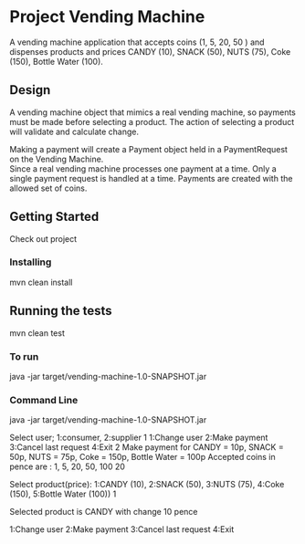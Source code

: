 # Project Vending Machine

A vending machine application that accepts coins (1, 5, 20, 50 ) and dispenses products and prices
CANDY (10), SNACK (50), NUTS (75), Coke (150), Bottle Water (100).

## Design
A vending machine object that mimics a real vending machine, so payments must be made before selecting 
a product.  The action of selecting a product will validate and calculate change.

Making a payment will create a Payment object held in a PaymentRequest on the Vending Machine.  
Since a real vending machine processes one payment at a time. Only a single payment
request is handled at a time.  Payments are created with the allowed set of coins.

## Getting Started

Check out project

### Installing

mvn clean install

## Running the tests

mvn clean test

### To run

java -jar target/vending-machine-1.0-SNAPSHOT.jar

### Command Line

java -jar target/vending-machine-1.0-SNAPSHOT.jar

Select user; 1:consumer, 2:supplier
1
1:Change user 
2:Make payment 
3:Cancel last request 
4:Exit 
2
Make payment for CANDY = 10p, SNACK = 50p, NUTS = 75p, Coke = 150p, Bottle Water = 100p
Accepted coins in pence are : 1, 5, 20, 50, 100
20

Select product(price): 1:CANDY (10), 2:SNACK (50), 3:NUTS (75), 4:Coke (150), 5:Bottle Water (100))
1

Selected product is CANDY with change 10 pence

1:Change user 
2:Make payment 
3:Cancel last request 
4:Exit 
